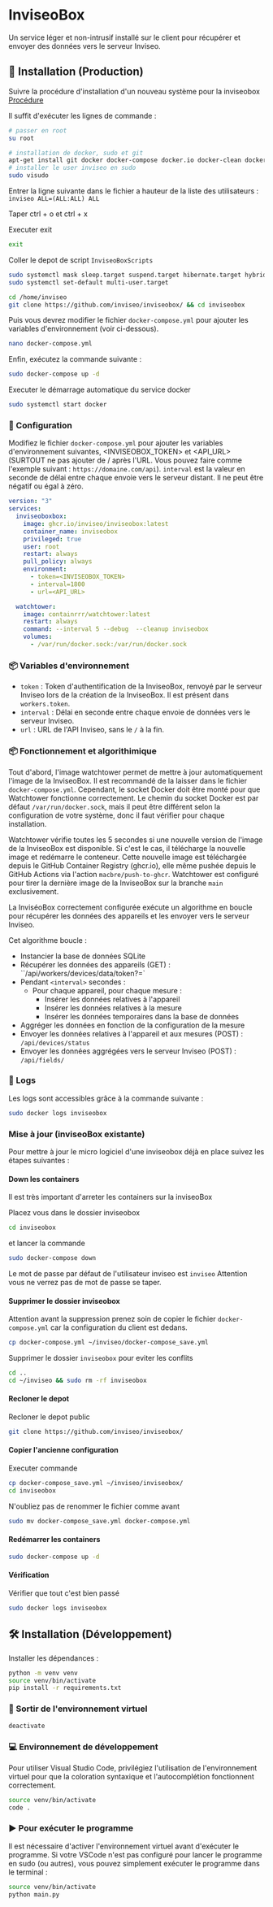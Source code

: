 # InviseoBox

Un service léger et non-intrusif installé sur le client pour récupérer et envoyer des données vers le serveur Inviseo.

## 🚀 Installation (Production)

Suivre la procédure d'installation d'un nouveau système pour la inviseobox [Procédure](./procedure_installation_inviseobox.md)

Il suffit d'exécuter les lignes de commande :

```bash
# passer en root
su root
```

```bash
# installation de docker, sudo et git
apt-get install git docker docker-compose docker.io docker-clean docker-doc docker-registry docker sudo -y
# installer le user inviseo en sudo
sudo visudo
```

Entrer la ligne suivante dans le fichier a hauteur de la liste des utilisateurs :
`inviseo ALL=(ALL:ALL) ALL`

Taper ctrl + o et ctrl + x

Executer exit

```bash
exit
```

Coller le depot de script `InviseoBoxScripts`

```bash
sudo systemctl mask sleep.target suspend.target hibernate.target hybrid-sleep.target
sudo systemctl set-default multi-user.target
```

```bash
cd /home/inviseo
git clone https://github.com/inviseo/inviseobox/ && cd inviseobox
```

Puis vous devrez modifier le fichier `docker-compose.yml` pour ajouter les variables d'environnement (voir ci-dessous).

```bash
nano docker-compose.yml
```

Enfin, exécutez la commande suivante :

```bash
sudo docker-compose up -d
```

Executer le démarrage automatique du service docker

```bash
sudo systemctl start docker
```

### 📝 Configuration

Modifiez le fichier `docker-compose.yml` pour ajouter les variables d'environnement suivantes, \<INVISEOBOX_TOKEN> et \<API_URL> (SURTOUT ne pas ajouter de / après l'URL. Vous pouvez faire comme l'exemple suivant : `https://domaine.com/api`).
`interval` est la valeur en seconde de délai entre chaque envoie vers le serveur distant. Il ne peut être négatif ou égal à zéro.

```yaml
version: "3"
services:
  inviseoboxbox:
    image: ghcr.io/inviseo/inviseobox:latest
    container_name: inviseobox
    privileged: true
    user: root
    restart: always
    pull_policy: always
    environment:
      - token=<INVISEOBOX_TOKEN>
      - interval=1800
      - url=<API_URL>

  watchtower:
    image: containrrr/watchtower:latest
    restart: always
    command: --interval 5 --debug  --cleanup inviseobox
    volumes:
      - /var/run/docker.sock:/var/run/docker.sock
```

### 📦 Variables d'environnement

- `token` : Token d'authentification de la InviseoBox, renvoyé par le serveur Inviseo lors de la création de la InviseoBox. Il est présent dans `workers.token`.
- `interval` : Délai en seconde entre chaque envoie de données vers le serveur Inviseo.
- `url` : URL de l'API Inviseo, sans le `/` à la fin.

### 📦 Fonctionnement et algorithimique

Tout d'abord, l'image watchtower permet de mettre à jour automatiquement l'image de la InviseoBox. Il est recommandé de la laisser dans le fichier `docker-compose.yml`. Cependant, le socket Docker doit être monté pour que Watchtower fonctionne correctement. Le chemin du socket Docker est par défaut `/var/run/docker.sock`, mais il peut être différent selon la configuration de votre système, donc il faut vérifier pour chaque installation.

Watchtower vérifie toutes les 5 secondes si une nouvelle version de l'image de la InviseoBox est disponible. Si c'est le cas, il télécharge la nouvelle image et redémarre le conteneur. Cette nouvelle image est téléchargée depuis le GitHub Container Registry (ghcr.io), elle même pushée depuis le GitHub Actions via l'action `macbre/push-to-ghcr`. Watchtower est configuré pour tirer la dernière image de la InviseoBox sur la branche `main` exclusivement.

La InviséoBox correctement configurée exécute un algorithme en boucle pour récupérer les données des appareils et les envoyer vers le serveur Inviseo.

Cet algorithme boucle :

- Instancier la base de données SQLite
- Récupérer les données des appareils (GET) : ``/api/workers/devices/data/token?=<TOKEN>`
- Pendant `<interval>` secondes :
  - Pour chaque appareil, pour chaque mesure :
    - Insérer les données relatives à l'appareil
    - Insérer les données relatives à la mesure
    - Insérer les données temporaires dans la base de données
- Aggréger les données en fonction de la configuration de la mesure
- Envoyer les données relatives à l'appareil et aux mesures (POST) : `/api/devices/status`
- Envoyer les données aggrégées vers le serveur Inviseo (POST) : `/api/fields/`

### 📝 Logs

Les logs sont accessibles grâce à la commande suivante :

```bash
sudo docker logs inviseobox
```

### Mise à jour (inviseoBox existante)

Pour mettre à jour le micro logiciel d'une inviseobox déjà en place suivez les étapes suivantes :

#### Down les containers

Il est très important d'arreter les containers sur la inviseoBox

Placez vous dans le dossier inviseobox 

```bash
cd inviseobox
```

et lancer la commande 

```bash
sudo docker-compose down
```

Le mot de passe par défaut de l'utilisateur inviseo est `inviseo`
Attention vous ne verrez pas de mot de passe se taper.

#### Supprimer le dossier inviseobox

Attention avant la suppression prenez soin de copier le fichier `docker-compose.yml` car la configuration du client est dedans.

```bash
cp docker-compose.yml ~/inviseo/docker-compose_save.yml
```

Supprimer le dossier `inviseobox` pour eviter les conflits

```bash
cd ..
cd ~/inviseo && sudo rm -rf inviseobox
```

#### Recloner le depot

Recloner le depot public

```bash
git clone https://github.com/inviseo/inviseobox/
```

#### Copier l'ancienne configuration

Executer commande

```bash
cp docker-compose_save.yml ~/inviseo/inviseobox/
cd inviseobox
```

N'oubliez pas de renommer le fichier comme avant

```bash
sudo mv docker-compose_save.yml docker-compose.yml
```

#### Redémarrer les containers

```bash
sudo docker-compose up -d
```

#### Vérification

Vérifier que tout c'est bien passé

```bash
sudo docker logs inviseobox
````

## 🛠️ Installation (Développement)

Installer les dépendances :

```bash
python -m venv venv
source venv/bin/activate
pip install -r requirements.txt
```

### 🔌 Sortir de l'environnement virtuel

```bash
deactivate
```

### 💻 Environnement de développement

Pour utiliser Visual Studio Code, privilégiez l'utilisation de l'environnement virtuel pour que la coloration syntaxique et l'autocomplétion fonctionnent correctement.

```bash
source venv/bin/activate
code .
```

### ▶️ Pour exécuter le programme

Il est nécessaire d'activer l'environnement virtuel avant d'exécuter le programme. Si votre VSCode n'est pas configuré pour lancer le programme en sudo (ou autres), vous pouvez simplement exécuter le programme dans le terminal :

```bash
source venv/bin/activate
python main.py
```

